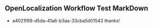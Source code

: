 ## OpenLocalization Workflow Test MarkDown
* a4021f99-d5da-41a6-b3aa-33cba5d01543 thanks!

<!--HONumber=Jul16_HO5-->


